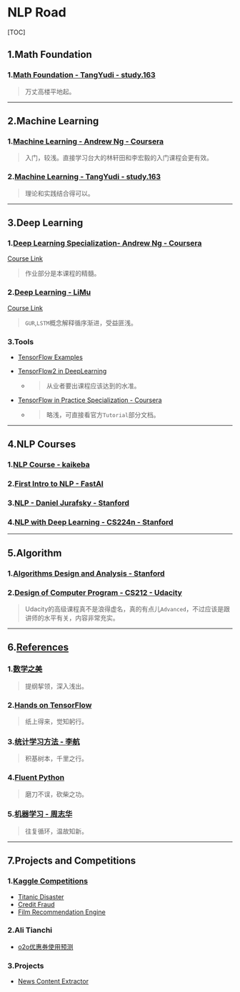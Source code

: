 # NLP Road

[TOC]

## 1.Math Foundation

### 1.[Math Foundation - TangYudi - study.163](./Machine_Learning_TangYuDi_net163/0_Math)

> 万丈高楼平地起。

---

## 2.Machine Learning

### 1.[Machine Learning - Andrew Ng - Coursera](./Machine_Learning_Andrew_Ng_Coursera)

> 入门，较浅。直接学习台大的林轩田和李宏毅的入门课程会更有效。

### 2.[Machine Learning - TangYudi - study.163](./Machine_Learning_TangYuDi_net163)

> 理论和实践结合得可以。

---

## 3.Deep Learning

### 1.[Deep Learning Specialization- Andrew Ng - Coursera](./Deep_Learning_Andrew_Ng_Coursera)

[Course Link](https://www.coursera.org/specializations/deep-learning)

> 作业部分是本课程的精髓。

### 2.[Deep Learning - LiMu](./Deep_Leaning_LiMu_MxNet)

[Course Link](https://space.bilibili.com/209599371/channel/detail?cid=23541)

> `GUR`,`LSTM`概念解释循序渐进，受益匪浅。

### 3.Tools

- [TensorFlow Examples](./TensorFlow_Examples)

- [TensorFlow2 in DeepLearning](./TensorFlow2_and_Deep_Learning_net163)

  - > 从业者要出课程应该达到的水准。

- [TensorFlow in Practice Specialization - Coursera](./TensorFlow_in_Practice_Specialization_Andrew_Ng_Coursera)

  - > 略浅，可直接看官方`Tutorial`部分文档。

---

## 4.NLP Courses

### 1.[NLP Course - kaikeba](./Artificial_Intelligence_for_NLP)

### 2.[First Intro to NLP  -  FastAI](./First_Intro_to_NLP_FastAI)

### 3.[NLP - Daniel Jurafsky - Stanford](./Natural_Language_Processing_Daniel_Jurafsky_Stanford)

### 4.[NLP with Deep Learning - CS224n - Stanford](./Natural_Language_Processing_with_Deep_Learning_cs224n_Stanford)

---

## 5.Algorithm

### 1.[Algorithms Design and Analysis - Stanford](./Algorithms_Desing_and_Analysis_Stanford)

### 2.[Design of Computer Program - CS212 - Udacity](./Design_of_Computer_Program_cs212_Udacity)

> Udacity的高级课程真不是浪得虚名，真的有点儿`Advanced`，不过应该是跟讲师的水平有关，内容非常充实。

---

## 6.[References](./References)

### 1.[数学之美](./References/数学之美)

> 提纲挈领，深入浅出。

### 2.[Hands on TensorFlow](./References/Hands_on_Tensorflow)

> 纸上得来，觉知躬行。

### 3.[统计学习方法 - 李航](./References/统计学习方法)

> 积基树本，千里之行。

### 4.[Fluent Python](./References/Fluent_Python)

> 磨刀不误，砍柴之功。

### 5.[机器学习 - 周志华](./References/机器学习-周志华)

> 往复循环，温故知新。

---

## 7.Projects and Competitions

### 1.[Kaggle Competitions](./Kaggle)

- [Titanic Disaster](./Kaggle/Titanic)
- [Credit Fraud](./Kaggle/Credit_Fraud)
- [Film Recommendation Engine](./Kaggle/Film_Recommendation_Engine)

### 2.Ali Tianchi

- [o2o优惠券使用预测](./Kaggle/o2o优惠券使用预测_天池)

### 3.Projects

- [News Content Extractor](./Projects/newsExtractor)

